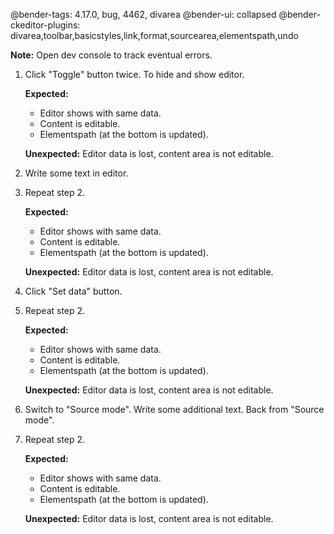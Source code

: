 @bender-tags: 4.17.0, bug, 4462, divarea
@bender-ui: collapsed
@bender-ckeditor-plugins: divarea,toolbar,basicstyles,link,format,sourcearea,elementspath,undo

**Note:** Open dev console to track eventual errors.

1. Click "Toggle" button twice. To hide and show editor.

	**Expected:**

	* Editor shows with same data.
	* Content is editable.
	* Elementspath (at the bottom is updated).

	**Unexpected:** Editor data is lost, content area is not editable.

2. Write some text in editor.

3. Repeat step 2.

	**Expected:**

	* Editor shows with same data.
	* Content is editable.
	* Elementspath (at the bottom is updated).

	**Unexpected:** Editor data is lost, content area is not editable.

4. Click "Set data" button.

5. Repeat step 2.

	**Expected:**

	* Editor shows with same data.
	* Content is editable.
	* Elementspath (at the bottom is updated).

	**Unexpected:** Editor data is lost, content area is not editable.

6. Switch to "Source mode". Write some additional text. Back from "Source mode".

7. Repeat step 2.

	**Expected:**

	* Editor shows with same data.
	* Content is editable.
	* Elementspath (at the bottom is updated).

	**Unexpected:** Editor data is lost, content area is not editable.
